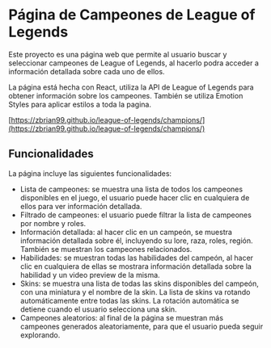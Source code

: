 # Página de Campeones de League of Legends

Este proyecto es una página web que permite al usuario buscar y seleccionar campeones de League of Legends, al hacerlo podra acceder a información detallada sobre cada uno de ellos.

La página está hecha con React, utiliza la API de League of Legends para obtener información sobre los campeones. También se utiliza Emotion Styles para aplicar estilos a toda la pagina.

[https://zbrian99.github.io/league-of-legends/champions/](https://zbrian99.github.io/league-of-legends/champions/)

## Funcionalidades

La página incluye las siguientes funcionalidades:

- Lista de campeones: se muestra una lista de todos los campeones disponibles en el juego, el usuario puede hacer clic en cualquiera de ellos para ver información detallada.
- Filtrado de campeones: el usuario puede filtrar la lista de campeones por nombre y roles.
- Información detallada: al hacer clic en un campeón, se muestra información detallada sobre él, incluyendo su lore, raza, roles, región. También se muestran los campeones relacionados.
- Habilidades: se muestran todas las habilidades del campeón, al hacer clic en cualquiera de ellas se mostrara información detallada sobre la habilidad y un video preview de la misma.
- Skins: se muestra una lista de todas las skins disponibles del campeón, con una miniatura y el nombre de la skin. La lista de skins va rotando automáticamente entre todas las skins. La rotación automática se detiene cuando el usuario selecciona una skin.
- Campeones aleatorios: al final de la página se muestran más campeones generados aleatoriamente, para que el usuario pueda seguir explorando.
